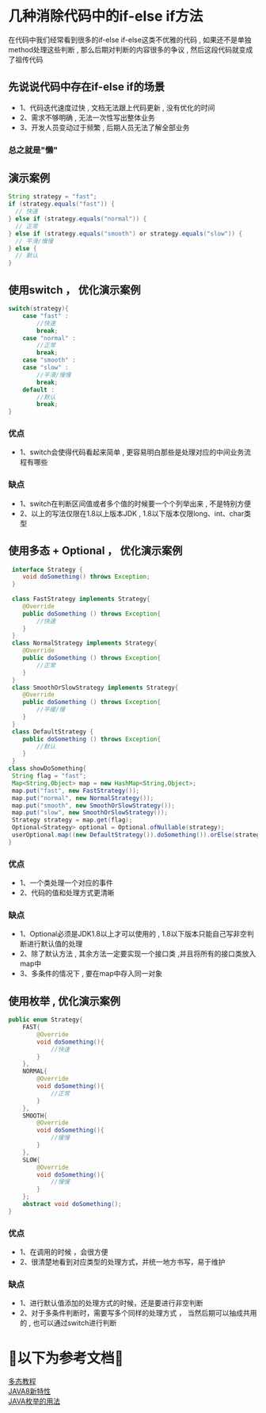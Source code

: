 # 几种消除代码中的if-else if方法
在代码中我们经常看到很多的if-else if-else这类不优雅的代码 , 如果还不是单独method处理这些判断 , 那么后期对判断的内容很多的争议 , 然后这段代码就变成了祖传代码
## 先说说代码中存在if-else if的场景 
* 1、代码迭代速度过快 , 文档无法跟上代码更新 , 没有优化的时间
* 2、需求不够明确 , 无法一次性写出整体业务
* 3、开发人员变动过于频繁 , 后期人员无法了解全部业务
### 总之就是"懒"
## 演示案例
```java
String strategy = "fast";
if (strategy.equals("fast")) {
  // 快速
} else if (strategy.equals("normal")) {
  // 正常
} else if (strategy.equals("smooth") or strategy.equals("slow")) {
  // 平滑/慢慢
} else {
  // 默认
}
```
## 使用switch ， 优化演示案例
```java
switch(strategy){
    case "fast" :
        //快速
        break;
    case "normal" :
        //正常
        break;
    case "smooth" :
    case "slow" :
        //平滑/慢慢
        break;
    default :
        //默认
        break;
}
```
### 优点
* 1、switch会使得代码看起来简单 , 更容易明白那些是处理对应的中间业务流程有哪些
### 缺点
* 1、switch在判断区间值或者多个值的时候要一个个列举出来 , 不是特别方便
* 2、以上的写法仅限在1.8以上版本JDK , 1.8以下版本仅限long、int、char类型
## 使用多态 + Optional ， 优化演示案例
```java
 interface Strategy {
    void doSomething() throws Exception;
 }   
 
 class FastStrategy implements Strategy{
    @Override
    public doSomething () throws Exception{
        //快速
    }
 }
 class NormalStrategy implements Strategy{
    @Override
    public doSomething () throws Exception{
        //正常
    }
 }
 class SmoothOrSlowStrategy implements Strategy{
    @Override
    public doSomething () throws Exception{
        //平缓/慢
    }
 }
 class DefaultStrategy {
    public doSomething () throws Exception{
        //默认
    }
 }
class showDoSomething{
 String flag = "fast";
 Map<String,Object> map = new HashMap<String,Object>;
 map.put("fast", new FastStrategy());
 map.put("normal", new NormalStrategy());
 map.put("smooth", new SmoothOrSlowStrategy());
 map.put("slow", new SmoothOrSlowStrategy());
 Strategy strategy = map.get(flag);
 Optional<Strategy> optional = Optional.ofNullable(strategy);
 userOptional.map((new DefaultStrategy()).doSomething()).orElse(strategy.doSomething());
}
```
### 优点
* 1、一个类处理一个对应的事件
* 2、代码的值和处理方式更清晰
### 缺点
* 1、Optional必须是JDK1.8以上才可以使用的 , 1.8以下版本只能自己写非空判断进行默认值的处理
* 2、除了默认方法 , 其余方法一定要实现一个接口类 ,并且将所有的接口类放入map中
* 3、多条件的情况下 , 要在map中存入同一对象
## 使用枚举 , 优化演示案例
```java
public enum Strategy{
    FAST{
        @Override
        void doSomething(){
            //快速
        }
    },
    NORMAL{
        @Override
        void doSomething(){
            //正常
        }
    },
    SMOOTH{
        @Override
        void doSomething(){
            //缓慢
        }
    },
    SLOW{
        @Override
        void doSomething(){
            //慢慢
        }
    };
    abstract void doSomething();
}
```
### 优点
* 1、在调用的时候 ，会很方便
* 2、很清楚地看到对应类型的处理方式，并统一地方书写，易于维护
### 缺点
* 1、进行默认值添加的处理方式的时候，还是要进行非空判断
* 2、对于多条件判断时，需要写多个同样的处理方式 ， 当然后期可以抽成共用的 , 也可以通过switch进行判断
# 🚨以下为参考文档🚨
[多态教程](https://www.runoob.com/java/java-polymorphism.html)<br>
[JAVA8新特性](https://www.runoob.com/java/java8-new-features.html)<br>
[JAVA枚举的用法](https://blog.csdn.net/zl1zl2zl3/article/details/88368284)<br>

